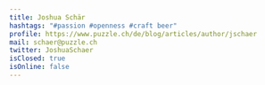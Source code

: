 ```yaml
---
title: Joshua Schär
hashtags: "#passion #openness #craft beer"
profile: https://www.puzzle.ch/de/blog/articles/author/jschaer
mail: schaer@puzzle.ch
twitter: JoshuaSchaer
isClosed: true
isOnline: false
---
```

